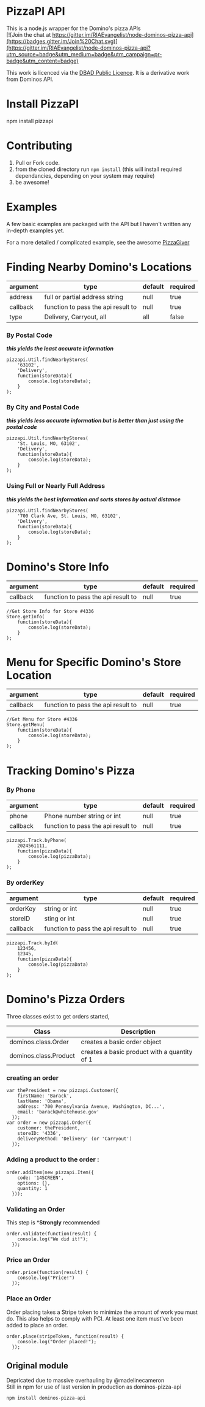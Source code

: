 PizzaPI API
====
This is a node.js wrapper for the Domino's pizza APIs
<br>
[![Join the chat at https://gitter.im/RIAEvangelist/node-dominos-pizza-api](https://badges.gitter.im/Join%20Chat.svg)](https://gitter.im/RIAEvangelist/node-dominos-pizza-api?utm_source=badge&utm_medium=badge&utm_campaign=pr-badge&utm_content=badge)

This work is licenced via the [DBAD Public Licence](http://www.dbad-license.org/). It is a derivative work from Dominos API.

Install PizzaPI
====
npm install pizzapi

Contributing
====

1. Pull or Fork code.
2. from the cloned directory run ` npm install ` (this will install required dependancies, depending on your system may require)
3. be awesome!


Examples
====

A few basic examples are packaged with the API but I haven't written any in-depth examples yet.

For a more detailed / complicated example, see the awesome [PizzaGiver](https://github.com/madelinecameron/PizzaGiver)

Finding Nearby Domino's Locations
====

|argument|type|default|required|
|--------|----|-------|--------|
|address|full or partial address string|null|true|
|callback|function to pass the api result to|null|true|
|type|Delivery, Carryout, all| all | false|

### By Postal Code
***this yields the least accurate information***

    pizzapi.Util.findNearbyStores(
        '63102',
        'Delivery',
        function(storeData){
            console.log(storeData);
        }
    );

### By City and Postal Code
***this yields less accurate information but is better than just using the postal code***

    pizzapi.Util.findNearbyStores(
        'St. Louis, MO, 63102',
        'Delivery',
        function(storeData){
            console.log(storeData);
        }
    );

### Using Full or Nearly Full Address
***this yields the best information and sorts stores by actual distance***

    pizzapi.Util.findNearbyStores(
        '700 Clark Ave, St. Louis, MO, 63102',
        'Delivery',
        function(storeData){
            console.log(storeData);
        }
    );

Domino's Store Info
====

|argument|type|default|required|
|--------|----|-------|--------|
|callback|function to pass the api result to|null|true|


    //Get Store Info for Store #4336
    Store.getInfo(
        function(storeData){
            console.log(storeData);
        }
    );

Menu for Specific Domino's Store Location
====

|argument|type|default|required|
|--------|----|-------|--------|
|callback|function to pass the api result to|null|true|

    //Get Menu for Store #4336
    Store.getMenu(
        function(storeData){
            console.log(storeData);
        }
    );

Tracking Domino's Pizza
====

### By Phone

|argument|type|default|required|
|--------|----|-------|--------|
|phone|Phone number string or int|null|true|
|callback|function to pass the api result to|null|true|

    pizzapi.Track.byPhone(
        2024561111,
        function(pizzaData){
            console.log(pizzaData);
        }
    );

### By orderKey

|argument|type|default|required|
|--------|----|-------|--------|
|orderKey|string or int|null|true|
|storeID|sting or int|null|true|
|callback|function to pass the api result to|null|true|

    pizzapi.Track.byId(
        123456,
        12345,
        function(pizzaData){
            console.log(pizzaData)
        }
    );

Domino's Pizza Orders
====
Three classes exist to get orders started,

|Class|Description|
|-----|-----------|
|dominos.class.Order|creates a basic order object|
|dominos.class.Product|creates a basic product with a quantity of 1|

### creating an order

    var thePresident = new pizzapi.Customer({
        firstName: 'Barack',
        lastName: 'Obama',
        address: '700 Pennsylvania Avenue, Washington, DC...',
        email: 'barack@whitehouse.gov'
      });
    var order = new pizzapi.Order({
        customer: thePresident,
        storeID: '4336',
        deliveryMethod: 'Delivery' (or 'Carryout')
      });

### Adding a product to the order :

    order.addItem(new pizzapi.Item({
        code: '14SCREEN',
        options: {},
        quantity: 1
      }));

### Validating an Order
This step is ***Strongly** recommended

    order.validate(function(result) {
        console.log("We did it!");
      });

### Price an Order

    order.price(function(result) {
        console.log("Price!")
      });

### Place an Order
Order placing takes a Stripe token to minimize the amount of work you must do. This also helps to comply with PCI. At least one item must've been added to place an order.

    order.place(stripeToken, function(result) {
        console.log("Order placed!");
      });

## Original module
Depricated due to massive overhauling by @madelinecameron  
Still in npm for use of last version in production as dominos-pizza-api

` npm install dominos-pizza-api `
